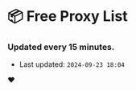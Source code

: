 # :package: Free Proxy List
### Updated every 15 minutes.

- Last updated: `2024-09-23 18:04`

:heart:
